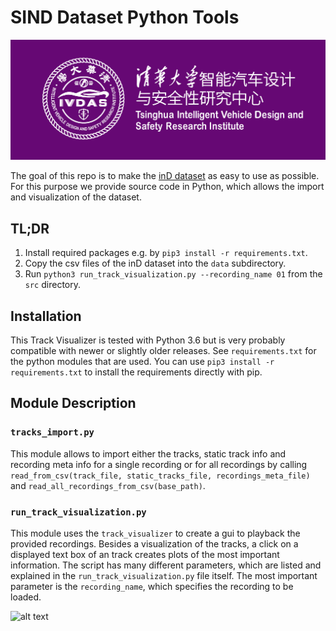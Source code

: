 # SIND Dataset Python Tools

<p align="center">
  <img src="doc/logo.png">
</p>

The goal of this repo is to make the [inD dataset](https://www.ind-dataset.com/) as easy to use as possible. For this purpose we provide source code 
in Python, which allows the import and visualization of the dataset. 

## TL;DR
1. Install required packages e.g. by `pip3 install -r requirements.txt`.
2. Copy the csv files of the inD dataset into the `data` subdirectory.
3. Run `python3 run_track_visualization.py --recording_name 01` from the `src` directory.

## Installation
This Track Visualizer is tested with Python 3.6 but is very probably compatible with newer or slightly older releases.
See `requirements.txt` for the python modules that are used. You can use `pip3 install -r requirements.txt` to install 
the requirements directly with pip. 

## Module Description
### `tracks_import.py`
This module allows to import either the tracks, static track info and recording meta info for a single recording or for 
all recordings by calling `read_from_csv(track_file, static_tracks_file, recordings_meta_file)` 
and `read_all_recordings_from_csv(base_path)`.

### `run_track_visualization.py`
This module uses the `track_visualizer` to create a gui to playback the provided recordings. Besides a visualization of 
the tracks, a click on a displayed text box of an track creates plots of the most important information. The script has 
many different parameters, which are listed and explained in the `run_track_visualization.py` file itself. The most 
important parameter is the `recording_name`, which specifies the recording to be loaded. 

![alt text](doc/screenshot_track_visualization.jpg "Screenshot of track visualization")
